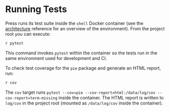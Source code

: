 # Running Tests

Press runs its test suite inside the `shell` Docker container (see the
[architecture](../reference/architecture.md) reference for an overview of the
environment). From the project root you can execute:

```bash
r pytest
```

This command invokes `pytest` within the container so the tests run in the same
environment used for development and CI.

To check test coverage for the `pie` package and generate an HTML report, run:

```bash
r cov
```

The `cov` target runs `pytest --cov=pie --cov-report=html:/data/log/cov --cov-report=term-missing` inside the container. The
HTML report is written to `log/cov` in the project root (mounted as `/data/log/cov` inside the container).
